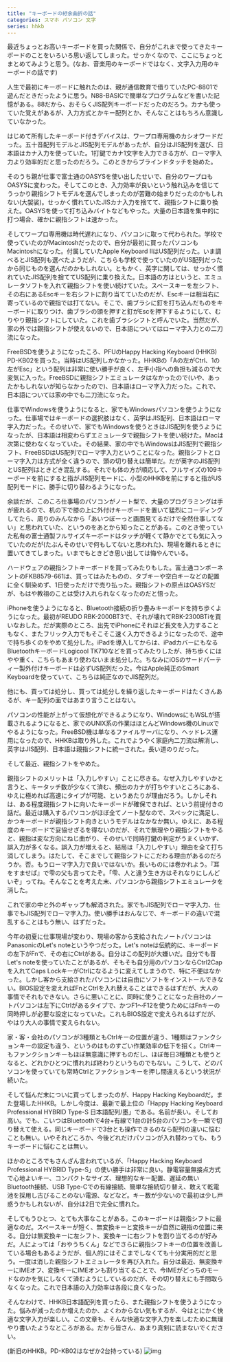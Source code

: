 ```yaml
---
title: "キーボードの紆余曲折の話"
categories: スマホ パソコン 文字
series: hhkb
---
```


最近ちょっとお高いキーボードを買った関係で、自分がこれまで使ってきたキーボードのことをいろいろ思い返してしまった。せっかくなので、ここにちょっとまとめてみようと思う。(なお、音楽用のキーボードではなく、文字入力用のキーボードの話です)

人生で最初にキーボードに触れたのは、親が通信教育で借りていたPC-8801で遊んだときだったように思う。N88-BASICで簡単なプログラムなどを書いた記憶がある。88だから、おそらくJIS配列キーボードだったのだろう。カナも使っていた覚えがあるが、入力方式とかキー配列とか、そんなことはもちろん意識していなかった。

はじめて所有したキーボード付きデバイスは、ワープロ専用機のカシオワードだった。五十音配列モデルとJIS配列モデルがあったが、自分はJIS配列を選び、日本語はカナ入力を使っていた。1打鍵でカナ1文字を入力できる方が、ローマ字入力より効率的だと思ったのだろう。このときからブラインドタッチを始めた。

そのうち親が仕事で富士通のOASYSを使い出したせいで、自分のワープロもOASYSに変わった。そしてこのとき、入力効率が良いという触れ込みを信じてうっかり親指シフトモデルを選んでしまったのが苦難の始まりだったのかもしれない(大袈裟)。せっかく慣れていたJISカナ入力を捨てて、親指シフトに乗り換えた。OASYSを使って打ち込みバイトなどもやった。大量の日本語を集中的に打つ場合、確かに親指シフトは速かった。

そしてワープロ専用機は時代遅れになり、パソコンに取って代わられた。学校で使っていたのがMacintoshだったので、自分が最初に買ったパソコンもMacintoshになった。付属していたApple Keyboard IIはUS配列だった。いま調べるとJIS配列も選べたようだが、こちらも学校で使っていたのがUS配列だったから同じものを選んだのかもしれない。ともかく、英字に関しては、せっかく慣れていたJIS配列を捨ててUS配列に乗り換えた。日本語の方はというと、エミュレータソフトを入れて親指シフトを使い続けていた。スペースキーを左シフト、その右にあるEscキーを右シフトに割り当てていたのだが、Escキーは相当右に寄っているので親指では打てない。そこで、歯ブラシに釘を打ち込んだものをキーボードに取りつけ、歯ブラシの頭を押すと釘がEscを押下するようにして、むりやり親指シフトにしていた。これを歯ブラシシフトと呼んでいた。当然だが、家の外では親指シフトが使えないので、日本語についてはローマ字入力との二刀流になった。

FreeBSDを使うようになったころ、PFUのHappy Hacking Keyboard (HHKB) PD-KB02を買った。当時はUS配列しかなかった。HHKBの「Aの左がCtrl、1の左がEsc」という配列は非常に使い勝手が良く、左手小指への負担も減るので大変気に入った。FreeBSDに親指シフトエミュレータはなかったので(いや、あったかもしれないが知らなかったので)、日本語はローマ字入力だった。これで、日本語については家の中でも二刀流になった。

仕事でWindowsを使うようになると、家でもWindowsパソコンを使うようになった。仕事場ではキーボードの選択肢はなく、英字はJIS配列、日本語はローマ字入力だった。そのせいで、家でもWindowsを使うときはJIS配列を使うようになったが、日本語は相変わらずエミュレータで親指シフトを使い続けた。Macは次第に使わなくなっていた。その結果、家の中でもWindowsはJIS配列で親指シフト、FreeBSDはUS配列でローマ字入力ということになった。親指シフトとローマ字入力は方式が全く違うので、頭の切り替えは簡単だ。だが英字のJIS配列とUS配列はときどき混乱する。それでも体の方が順応して、フルサイズの109キーボードを前にすると指がJIS配列モードに、小型のHHKBを前にすると指がUS配列モードに、勝手に切り替わるようになった。

余談だが、このころ仕事場のパソコンがノート型で、大量のプログラミングは手が疲れるので、机の下で膝の上に外付けキーボードを置いて猛烈にコーディングしてたら、周りのみんなから「あいつぼーっと画面見てるだけで全然仕事してない」と思われていた、というのをあとから知ったことがある。このとき使っていた私有の富士通製フルサイズキーボードはタッチが軽くて静かでとても気に入っていたのだが(たぶんそのせいで何もしてないと思われた)、現場を離れるときに置いてきてしまった。いまでもときどき思い出しては悔やんでいる。

ハードウェアの親指シフトキーボードを買ってみたりもした。富士通コンポーネントのFKB8579-661は、買ってはみたものの、タブキーや空白キーなどの配置に全く馴染めず、1日使っただけで売り払った。親指シフトの原点はOASYSだが、もはや教祖のことは受け入れられなくなったのだと悟った。

iPhoneを使うようになると、Bluetooth接続の折り畳みキーボードを持ち歩くようになった。最初がREUDO RBK-2000BT3で、それが壊れてRBK-2300BTiを買いなおした。だが実際のところ、出先でiPhoneにそれほど長文を入力することもなく、またフリック入力でもそこそこ速く入力できるようになったので、途中で持ち歩くのをやめて処分した。iPadを導入してからは、iPadカバーにもなるBluetoothキーボードLogicool TK710などを買ってみたりしたが、持ち歩くにはやや重く、こちらもあまり使わないまま処分した。ちなみにiOSのサードパーティー製外付けキーボードは必ずUS配列だった。今はApple純正のSmart Keyboardを使っていて、こちらは純正なのでJIS配列だ。

他にも、買っては処分し、買っては処分しを繰り返したキーボードはたくさんあるが、キー配列の面ではあまり言うことはない。

パソコンの性能が上がって仮想化ができるようになり、WindowsにもWSLが搭載されるようになると、家でのUNIX系の作業はほとんどWindows機のLinuxでやるようになった。FreeBSD機は単なるファイルサーバになり、ヘッドレス運用になったので、HHKBは取り外した。これでようやく家庭内二刀流は解消し、英字はJIS配列、日本語は親指シフトに統一された。長い道のりだった。

そして最近、親指シフトをやめた。

親指シフトのメリットは「入力しやすい」ことに尽きる。なぜ入力しやすいかと言うと、キータッチ数が少なくて済む、頻出のカナが打ちやすいところにある、ゆえに極めれば高速にタイプが可能、というあたりが理由だろう。しかしそれは、ある程度親指シフトに向いたキーボードが確保できれば、という前提付きの話だ。最近は購入するパソコンがほぼ全てノート型なので、スペックに満足し、かつキーボードが親指シフト向きというモデルはなかなか無い。ゆえに、ある程度のキーボードで妥協せざるを得ないのだが、それで無理やり親指シフトをやると、親指は変な方向にねじ曲がり、そのせいで同時打鍵の判定がうまくいかず、誤入力が多くなる。誤入力が増えると、結局は「入力しやすい」理由を全て打ち消してしまう。はたして、そこまでして親指シフトにこだわる理由があるのだろうか。否。もうローマ字入力で良いではないか。長いものには巻かれよう。『耳をすませば』で雫の父も言ってたぞ。「雫、人と違う生き方はそれなりにしんどいぞ」ってね。そんなことを考えた末、パソコンから親指シフトエミュレータを消した。

これで家の中と外のギャップも解消された。家でもJIS配列でローマ字入力、仕事でもJIS配列でローマ字入力。使い勝手はおんなじで、キーボードの違いで混乱することはもう無い、はずだった。

今年の初夏に仕事現場が変わり、現場の客から支給されたノートパソコンはPanasonicのLet's noteというやつだった。Let's noteは伝統的に、キーボードの左下がFnで、その右にCtrlがある。自分はこの配列が大嫌いだ。自分でも昔Let's noteを使っていたことがあるが、そもそも自分用のパソコンならCtrl2Capを入れてCaps LockキーがCtrlになるように変えてしまうので、特に不便はなかった。しかし客から支給されたパソコンには自由にソフトをインストールできない。BIOS設定を変えればFnとCtrlを入れ替えることはできるはずだが、大人の事情でそれもできない。さらに悪いことに、同時に使うことになった自社のノートパソコンは左下にCtrlがあるタイプで、かつF1～F12を使うためにはFnキーの同時押しが必要な設定になっていた。これもBIOS設定で変えられるはずだが、やはり大人の事情で変えられない。

家・客・会社のパソコンが3種類ともCtrlキーの位置が違う、1種類はファンクションキーの設定も違う、というのはものすごい作業効率の低下を招く。Ctrlキーもファンクションキーもほぼ無意識に押すものだし、ほぼ毎日3種類とも使うとなると、どれかひとつに慣れれば終わりというものでもない。こうして、どのパソコンを使っていても常時Ctrlとファクションキーを押し間違えるという状況が続いた。

そして悩んだ末についに買ってしまったのが、Happy Hacking Keyboardだ。また登場したHHKB。しかし今度は、最新で最上位の「Happy Hacking Keyboard Professional HYBRID Type-S 日本語配列/墨」である。名前が長い。そしてお高い。でも、こいつはBluetoothで4台+有線で1台の計5台のパソコンを一瞬で切り替えて使える。同じキーボードで3台とも操作できるのなら配列の違いに悩むことも無い。いやそれどころか、今後どれだけパソコンが入れ替わっても、もうキーボードに悩むことは無い。

ほかのところでもさんざん言われているが、「Happy Hacking Keyboard Professional HYBRID Type-S」の使い勝手は非常に良い。静電容量無接点方式で心地よいキー、コンパクトなサイズ、理想的なキー配置、遅延の無いBluetooth接続、USB Type-Cでの有線接続、簡単な接続切り替え、敢えて乾電池を採用し古びることのない電源、などなど。キー数が少ないので最初は少し戸惑うかもしれないが、自分は2日で完全に慣れた。

そしてもうひとつ、とても大事なことがある。このキーボードは親指シフトに最適なのだ。スペースキーが短く、無変換キーと変換キーが自然に親指の位置に来る。自分は無変換キーに左シフト、変換キーに右シフトを割り当てるのが好みだ。人によっては「おやうちくん」などでさらに親指シフトキーの位置を改善している場合もあるようだが、個人的にはそこまでしなくても十分実用的だと思う。一度は消した親指シフトエミュレータを再び入れた。自分は最近、無変換キーにIMEオフ、変換キーにIMEオンも割り当てることで、今IMEがどっちのモードなのかを気にしなくて済むようにしているのだが、その切り替えにも手間取らなくなった。これで日本語の入力効率は各段に良くなった。

そんなわけで、HHKB日本語配列を買ったら、また親指シフトを使うようになった。悩みが減ったのか増えたのか、よくわからない気もするが、今はとにかく快適な文字入力が楽しい。この文章も、そんな快適な文字入力を楽しむために無理やり書いたようなところがある。だから皆さん、あまり真剣に読まないでください。

(新旧のHHKB。PD-KB02はなぜか2台持っている)
![img](img/20211103-001.jpg)
